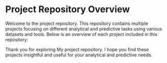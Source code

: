 # Project Repository Overview

Welcome to the project repository. This repository contains multiple projects focusing on different analytical and predictive tasks using various datasets and tools. Below is an overview of each project included in this repository:

Thank you for exploring My project repository. I hope you find these projects insightful and useful for your analytical and predictive needs.
